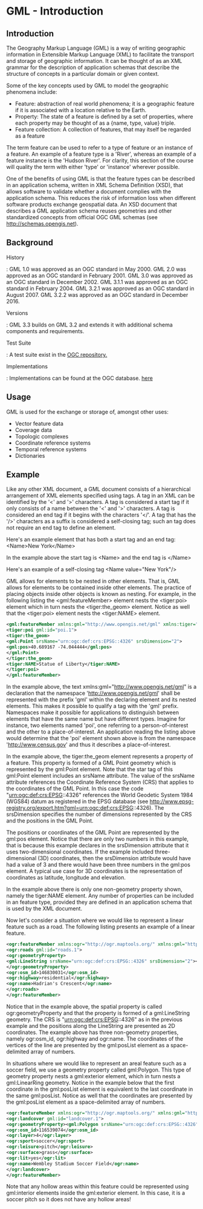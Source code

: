 # GML - Introduction

## Introduction

The Geography Markup Language (GML) is a way of writing geographic
information in Extensible Markup Language (XML) to facilitate the
transport and storage of geographic information. It can be thought of as
an XML grammar for the description of application schemas that describe
the structure of concepts in a particular domain or given context.

Some of the key concepts used by GML to model the geographic phenomena
include:

-   Feature: abstraction of real world phenomena; it is a geographic
    feature if it is associated with a location relative to the Earth.
-   Property: The state of a feature is defined by a set of properties,
    where each property may be thought of as a {name, type, value}
    triple.
-   Feature collection: A collection of features, that may itself be
    regarded as a feature

The term feature can be used to refer to a type of feature or an
instance of a feature. An example of a feature type is a \'River\',
whereas an example of a feature instance is the \'Hudson River\'. For
clarity, this section of the course will quality the term with either
\'type\' or \'instance\' wherever possible.

One of the benefits of using GML is that the feature types can be
described in an application schema, written in XML Schema Definition
(XSD), that allows software to validate whether a document complies with
the application schema. This reduces the risk of information loss when
different software products exchange geospatial data. An XSD document
that describes a GML application schema reuses geometries and other
standardized concepts from official OGC GML schemas (see
<http://schemas.opengis.net>).

## Background

History

:   GML 1.0 was approved as an OGC standard in May 2000. GML 2.0 was
    approved as an OGC standard in February 2001. GML 3.0 was approved
    as an OGC standard in December 2002. GML 3.1.1 was approved as an
    OGC standard in February 2004. GML 3.2.1 was approved as an OGC
    standard in August 2007. GML 3.2.2 was approved as an OGC standard
    in December 2016.

Versions

:   GML 3.3 builds on GML 3.2 and extends it with additional schema
    components and requirements.

Test Suite

:   A test suite exist in the [OGC
    repository.](https://github.com/opengeospatial/ets-gml32)

Implementations

:   Implementations can be found at the OGC database.
    [here](http://www.ogc.org/resource/products/byspec)

## Usage

GML is used for the exchange or storage of, amongst other uses:

-   Vector feature data
-   Coverage data
-   Topologic complexes
-   Coordinate reference systems
-   Temporal reference systems
-   Dictionaries

## Example

Like any other XML document, a GML document consists of a hierarchical
arrangement of XML elements specified using tags. A tag in an XML can be
identified by the \'\<\' and \'\>\' characters. A tag is considered a
start tag if it only consists of a name between the \'\<\' and \'\>\'
characters. A tag is considered an end tag if it begins with the
characters \'\</\'. A tag that has the \'/\>\' characters as a suffix is
considered a self-closing tag; such an tag does not require an end tag
to define an element.

Here\'s an example element that has both a start tag and an end tag:
\<Name\>New York\</Name\>

In the example above the start tag is \<Name\> and the end tag is
\</Name\>

Here\'s an example of a self-closing tag \<Name value="New York"/\>

GML allows for elements to be nested in other elements. That is, GML
allows for elements to be contained inside other elements. The practice
of placing objects inside other objects is known as nesting. For
example, in the following listing the \<gml:featureMember\> element
nests the \<tiger:poi\> element which in turn nests the
\<tiger:the_geom\> element. Notice as well that the \<tiger:poi\>
element nests the \<tiger:NAME\> element.

``` {.xml linenos=""}
<gml:featureMember xmlns:gml="http://www.opengis.net/gml" xmlns:tiger="http://www.census.gov">
<tiger:poi gml:id="poi.1">
<tiger:the_geom>
<gml:Point srsName="urn:ogc:def:crs:EPSG::4326" srsDimension="2">
<gml:pos>40.689167 -74.044444</gml:pos>
</gml:Point>
</tiger:the_geom>
<tiger:NAME>Statue of Liberty</tiger:NAME>
</tiger:poi>
</gml:featureMember>
```

In the example above, the text
xmlns:gml=\"<http://www.opengis.net/gml>\" is a declaration that the
namespace \'<http://www.opengis.net/gml>\' shall be represented with the
prefix \'gml\' within the declaring element and its nested elements.
This makes it possible to qualify a tag with the \'gml\' prefix.
Namespaces make it possible for applications to distinguish between
elements that have the same name but have different types. Imagine for
instance, two elements named \'poi\', one referring to a
person-of-interest and the other to a place-of-interest. An application
reading the listing above would determine that the \'poi\' element shown
above is from the namespace \'<http://www.census.gov>\' and thus it
describes a place-of-interest.

In the example above, the tiger:the_geom element represents a property
of a feature. This property is formed of a GML Point geometry which is
represented by the gml:Point element. Note that the star tag of this
gml:Point element includes an srsName attribute. The value of the
srsName attribute references the Coordinate Reference System (CRS) that
applies to the coordinates of the GML Point. In this case the code
"<urn:ogc:def:crs:EPSG>::4326" references the World Geodetic System 1984
(WGS84) datum as registered in the EPSG database (see
<http://www.epsg-registry.org/export.htm?gml=urn:ogc:def:crs:EPSG>::4326).
The srsDimension specifies the number of dimensions represented by the
CRS and the positions in the GML Point.

The positions or coordinates of the GML Point are represented by the
gml:pos element. Notice that there are only two numbers in this example,
that is because this example declares in the srsDimension attribute that
it uses two-dimensional coordinates. If the example included
three-dimensional (3D) coordinates, then the srsDimension attribute
would have had a value of 3 and there would have been three numbers in
the gml:pos element. A typical use case for 3D coordinates is the
representation of coordinates as latitude, longitude and elevation.

In the example above there is only one non-geometry property shown,
namely the tiger:NAME element. Any number of properties can be included
in an feature type, provided they are defined in an application schema
that is used by the XML document.

Now let\'s consider a situation where we would like to represent a
linear feature such as a road. The following listing presents an example
of a linear feature.

``` {.xml linenos=""}
<ogr:featureMember xmlns:ogr="http://ogr.maptools.org/" xmlns:gml="http://www.opengis.net/gml">
<ogr:roads gml:id="roads.1">
<ogr:geometryProperty>
<gml:LineString srsName="urn:ogc:def:crs:EPSG::4326" srsDimension="2"><gml:posList>54.9906466 -2.5773558 54.9908714 -2.5767192 54.9909405 -2.5764712 54.9909618 -2.5764044 54.9909743 -2.5761903 54.9909482 -2.5760361 54.990899 -2.575843 54.9908284 -2.5757244 54.9905421 -2.5754333</gml:posList></gml:LineString>
</ogr:geometryProperty>
<ogr:osm_id>146830031</ogr:osm_id>
<ogr:highway>residential</ogr:highway>
<ogr:name>Hadrian's Crescent</ogr:name>
</ogr:roads>
</ogr:featureMember>
```

Notice that in the example above, the spatial property is called
ogr:geometryProperty and that the property is formed of a gml:LineString
geometry. The CRS is "<urn:ogc:def:crs:EPSG>::4326" as in the previous
example and the positions along the LineString are presented as 2D
coordinates. The example above has three non-geometry properties, namely
ogr:osm_id, ogr:highway and ogr:name. The coordinates of the vertices of
the line are presented by the gml:posList element as a space-delimited
array of numbers.

In situations where we would like to represent an areal feature such as
a soccer field, we use a geometry property called gml:Polygon. This type
of geometry property nests a gml:exterior element, which in turn nests a
gml:LinearRing geometry. Notice in the example below that the first
coordinate in the gml:posList element is equivalent to the last
coordinate in the same gml:posList. Notice as well that the coordinates
are presented by the gml:posList element as a space-delimited array of
numbers.

``` {.xml linenos=""}
<ogr:featureMember xmlns:ogr="http://ogr.maptools.org/" xmlns:gml="http://www.opengis.net/gml">
<ogr:landcover gml:id="landcover.1">
<ogr:geometryProperty><gml:Polygon srsName="urn:ogc:def:crs:EPSG::4326" srsDimension="2"><gml:exterior><gml:LinearRing><gml:posList>51.556272 -0.2803943 51.5562758 -0.2787397 51.5556539 -0.278736 51.5556501 -0.2803906 51.556272 -0.2803943</gml:posList></gml:LinearRing></gml:exterior></gml:Polygon></ogr:geometryProperty>
<ogr:osm_id>116539074</ogr:osm_id>
<ogr:layer>4</ogr:layer>
<ogr:sport>soccer</ogr:sport>
<ogr:leisure>pitch</ogr:leisure>
<ogr:surface>grass</ogr:surface>
<ogr:lit>yes</ogr:lit>
<ogr:name>Wembley Stadium Soccer Field</ogr:name>
</ogr:landcover>
</ogr:featureMember>
```

Note that any hollow areas within this feature could be represented
using gml:interior elements inside the gml:exterior element. In this
case, it is a soccer pitch so it does not have any hollow areas!
